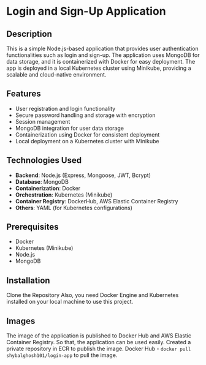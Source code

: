 # Login and Sign-Up Application

## Description

This is a simple Node.js-based application that provides user authentication functionalities such as login and sign-up. The application uses MongoDB for data storage, and it is containerized with Docker for easy deployment. The app is deployed in a local Kubernetes cluster using Minikube, providing a scalable and cloud-native environment.

## Features

- User registration and login functionality
- Secure password handling and storage with encryption
- Session management
- MongoDB integration for user data storage
- Containerization using Docker for consistent deployment
- Local deployment on a Kubernetes cluster with Minikube

## Technologies Used

- **Backend**: Node.js (Express, Mongoose, JWT, Bcrypt)
- **Database**: MongoDB
- **Containerization**: Docker
- **Orchestration**: Kubernetes (Minikube)
- **Container Registry**: DockerHub, AWS Elastic Container Registry
- **Others**: YAML (for Kubernetes configurations)

## Prerequisites

- Docker
- Kubernetes (Minikube)
- Node.js
- MongoDB

## Installation

Clone the Repository
Also, you need Docker Engine and Kubernetes installed on your local machine to use this project.

## Images

The image of the application is published to Docker Hub and AWS Elastic Container Registry. So that, the application can be used easily. Created a private repository in ECR to publish the image.
Docker Hub - `docker pull shybalghosh101/login-app` to pull the image.

